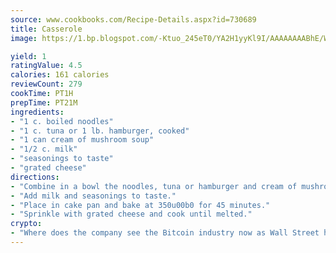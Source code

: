 ```yaml
---
source: www.cookbooks.com/Recipe-Details.aspx?id=730689
title: Casserole
image: https://1.bp.blogspot.com/-Ktuo_245eT0/YA2H1yyKl9I/AAAAAAAABhE/WMoqSq2tWOcgMkPaLYZ-49h8pVDUUwFCQCLcBGAsYHQ/s307/5.png

yield: 1
ratingValue: 4.5
calories: 161 calories
reviewCount: 279
cookTime: PT1H
prepTime: PT21M
ingredients:
- "1 c. boiled noodles"
- "1 c. tuna or 1 lb. hamburger, cooked"
- "1 can cream of mushroom soup"
- "1/2 c. milk"
- "seasonings to taste"
- "grated cheese"
directions:
- "Combine in a bowl the noodles, tuna or hamburger and cream of mushroom soup."
- "Add milk and seasonings to taste."
- "Place in cake pan and bake at 350u00b0 for 45 minutes."
- "Sprinkle with grated cheese and cook until melted."
crypto:
- "Where does the company see the Bitcoin industry now as Wall Street has begun to embrace it and what was the turning point that legitimatized Bitcoin?"
---
```

